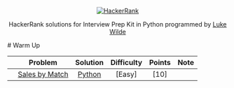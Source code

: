 <p align="center">
  <a href="https://www.hackerrank.com/gabrielgiordano">
    <img alt="HackerRank" src="https://raw.githubusercontent.com/gabrielgiordan/HackerRank/master/hacker-rank-logo.png">
  </a>
</p>
<p align="center">
  HackerRank solutions for Interview Prep Kit in Python programmed by <a alt="HackerRank Profile" href="https://www.hackerrank.com/lukewilde98" >Luke Wilde</a>
</p>
# Warm Up

|   | Problem         | Solution | Difficulty | Points | Note |
|-- |:---------------:|:--------:|:----------:|:------:|:----:|
|   |[Sales by Match](https://www.hackerrank.com/challenges/sock-merchant/problem) | [Python]() | [Easy] | [10] | |
